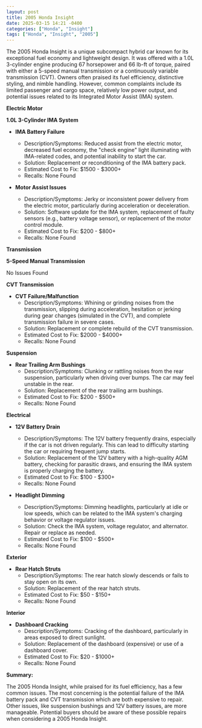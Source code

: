 ```yaml
---
layout: post
title: 2005 Honda Insight
date: 2025-03-15 14:21 -0400
categories: ["Honda", "Insight"]
tags: ["Honda", "Insight", "2005"]
---
```

The 2005 Honda Insight is a unique subcompact hybrid car known for its exceptional fuel economy and lightweight design. It was offered with a 1.0L 3-cylinder engine producing 67 horsepower and 66 lb-ft of torque, paired with either a 5-speed manual transmission or a continuously variable transmission (CVT). Owners often praised its fuel efficiency, distinctive styling, and nimble handling. However, common complaints include its limited passenger and cargo space, relatively low power output, and potential issues related to its Integrated Motor Assist (IMA) system.

**Electric Motor**

**1.0L 3-Cylinder IMA System**

* **IMA Battery Failure**
    * Description/Symptoms: Reduced assist from the electric motor, decreased fuel economy, the "check engine" light illuminating with IMA-related codes, and potential inability to start the car.
    * Solution: Replacement or reconditioning of the IMA battery pack.
    * Estimated Cost to Fix: $1500 - $3000+
    * Recalls: None Found

* **Motor Assist Issues**
    * Description/Symptoms: Jerky or inconsistent power delivery from the electric motor, particularly during acceleration or deceleration.
    * Solution: Software update for the IMA system, replacement of faulty sensors (e.g., battery voltage sensor), or replacement of the motor control module.
    * Estimated Cost to Fix: $200 - $800+
    * Recalls: None Found

**Transmission**

**5-Speed Manual Transmission**

No Issues Found

**CVT Transmission**

* **CVT Failure/Malfunction**
    * Description/Symptoms: Whining or grinding noises from the transmission, slipping during acceleration, hesitation or jerking during gear changes (simulated in the CVT), and complete transmission failure in severe cases.
    * Solution: Replacement or complete rebuild of the CVT transmission.
    * Estimated Cost to Fix: $2000 - $4000+
    * Recalls: None Found

**Suspension**

* **Rear Trailing Arm Bushings**
    * Description/Symptoms: Clunking or rattling noises from the rear suspension, particularly when driving over bumps. The car may feel unstable in the rear.
    * Solution: Replacement of the rear trailing arm bushings.
    * Estimated Cost to Fix: $200 - $500+
    * Recalls: None Found

**Electrical**

* **12V Battery Drain**
    * Description/Symptoms: The 12V battery frequently drains, especially if the car is not driven regularly. This can lead to difficulty starting the car or requiring frequent jump starts.
    * Solution: Replacement of the 12V battery with a high-quality AGM battery, checking for parasitic draws, and ensuring the IMA system is properly charging the battery.
    * Estimated Cost to Fix: $100 - $300+
    * Recalls: None Found

* **Headlight Dimming**
    * Description/Symptoms: Dimming headlights, particularly at idle or low speeds, which can be related to the IMA system's charging behavior or voltage regulator issues.
    * Solution: Check the IMA system, voltage regulator, and alternator. Repair or replace as needed.
    * Estimated Cost to Fix: $100 - $500+
    * Recalls: None Found

**Exterior**

* **Rear Hatch Struts**
    * Description/Symptoms: The rear hatch slowly descends or fails to stay open on its own.
    * Solution: Replacement of the rear hatch struts.
    * Estimated Cost to Fix: $50 - $150+
    * Recalls: None Found

**Interior**

* **Dashboard Cracking**
    * Description/Symptoms: Cracking of the dashboard, particularly in areas exposed to direct sunlight.
    * Solution: Replacement of the dashboard (expensive) or use of a dashboard cover.
    * Estimated Cost to Fix: $20 - $1000+
    * Recalls: None Found

**Summary:**

The 2005 Honda Insight, while praised for its fuel efficiency, has a few common issues. The most concerning is the potential failure of the IMA battery pack and CVT transmission which are both expensive to repair. Other issues, like suspension bushings and 12V battery issues, are more manageable. Potential buyers should be aware of these possible repairs when considering a 2005 Honda Insight.

